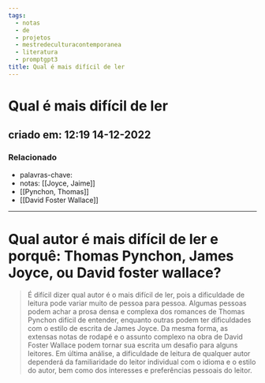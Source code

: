 ```yaml
---
tags:
  - notas
  - de
  - projetos
  - mestredeculturacontemporanea
  - literatura
  - promptgpt3
title: Qual é mais difícil de ler
---
```


# Qual é mais difícil de ler

## criado em: 12:19 14-12-2022

### Relacionado

- palavras-chave: 
- notas: [[Joyce, Jaime]]
- [[Pynchon, Thomas]]
- [[David Foster Wallace]]
---

# Qual autor é mais difícil de ler e porquê: Thomas Pynchon, James Joyce, ou David foster wallace?

>É difícil dizer qual autor é o mais difícil de ler, pois a dificuldade de leitura pode variar muito de pessoa para pessoa. Algumas pessoas podem achar a prosa densa e complexa dos romances de Thomas Pynchon difícil de entender, enquanto outras podem ter dificuldades com o estilo de escrita de James Joyce. Da mesma forma, as extensas notas de rodapé e o assunto complexo na obra de David Foster Wallace podem tornar sua escrita um desafio para alguns leitores. Em última análise, a dificuldade de leitura de qualquer autor dependerá da familiaridade do leitor individual com o idioma e o estilo do autor, bem como dos interesses e preferências pessoais do leitor.
